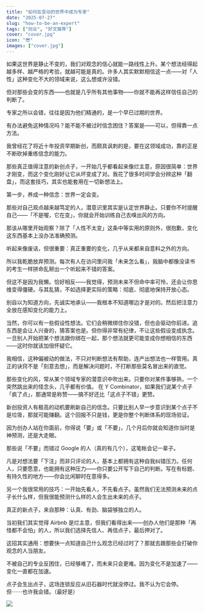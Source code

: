 ```yaml
---
title: "如何在变动的世界中成为专家"
date: "2025-07-27"
slug: "how-to-be-an-expert"
tags: ["创业", "好文推荐"]
cover: "cover.jpg"
icon: "😎"
images: ["cover.jpg"]
---
```

如果这世界是静止不变的，我们对观念的信心就能一路线性上升。某个想法经得起越多样、越严格的考验，就越可能是真的。许多人其实默默相信这一点——对「人性」这种变化不大的领域来说，这么想或许没错。



但对那些会变的东西——也就是几乎所有其他事物——你就不能再这样信任自己的判断了。



专家之所以会错，往往是因为他们精通的，是一个早已过期的世界。



有办法避免这种情况吗？能不能不被过时信念困住？答案是——可以，但得靠一点方法。



我曾经花了将近十年投资早期新创，而颇具讽刺的是，要在这领域成功，靠的正是不断砍掉重练信念的能力。



那些真正值得注意的新创点子，一开始几乎都看起来像烂主意，原因很简单：世界才刚变，而这个变化刚好让它从坏变成了对。我花了很多时间学会分辨这种「翻盘」，而这套技巧，其实也能套用在一切新想法上。



第一步，养成一种信念：世界一定会变。



那些对自己观点越来越笃定的人，潜意识里其实是认定世界静止。只要你不时提醒自己——「不是喔，它在变」，你就会开始训练自己去嗅出风的方向。



那该从哪里开始观察？除了「人性不太变」这条中等实用的原则外，很抱歉，变化这东西基本上没办法准确预测。



听起来像废话，但很重要：真正重要的变化，几乎从来都来自意料之外的方向。



所以我乾脆放弃预测。每次有人在访问里问我「未来怎么看」，我脑中都像没读书的考生一样拼命乱掰出一个听起来不错的答案。



但这不是因为我懒。恰好相反——我觉得，预测未来不但命中率可怜，还会让你思维变得僵硬。与其乱猜，不如选择更实际的策略：彻底、彻底地保持开放心态。



别自以为知道方向，先诚实地承认——我根本不知道哪边才是对的。然后把注意力全放在感知变化的能力上。



当然，你可以有一些假设性想法。它们会稍微绑住你没错，但也会驱动你前进。追东西是会让人兴奋的，猜答案也是。但你得非常有纪律，不让这些假设变成执念。
一旦别人开始把某个想法跟你绑在一起，那个想法就更可能变成你想相信的东西——这时你就该加倍怀疑它。



我相信，这种偏被动的做法，不只对判断想法有帮助，连产出想法也一样管用。真正的诀窍不是「刻意去想」，而是解决问题时，不打断那些莫名冒出来的直觉。



那些变化的风，常从某个领域专家的潜意识中吹出来。只要你对某件事够熟，一个突然跳出来的怪念头，几乎都有价值。
在 Y Combinator，如果我们说某个点子「疯了点」，那通常是称赞——搞不好还比「这点子不错」更赞。



新创投资人有极高的动机要刷新自己的信念。只要比别人早一步意识到某个点子不是垃圾，那就可能赚翻。这个回报不只是钱，更是你整个判断体系的现场验证。



因为创办人站在你面前，你得说「要」或「不要」，几个月后你就会知道你当时是神预测，还是大走眼。



那些说「不要」而错过 Google 的人（真的有几个），这笔帐会记一辈子。



凡是对想法要「下注」而非只评论的人，基本上都拥有这种自我纠错压力。任何人，只要愿意，也能拥有这种压力——你只要公开写下自己的判断。写在有标题、有持久性的地方——你会比闲聊时在意得多。



另一个我很常用的技巧：一开始先看人，不先看点子。虽然我们无法预测未来的点子长什么样，但我很能预测什么样的人会生出未来的点子。



真正的新点子，来自那种：认真、有劲、脑袋够独立的人。



当初我们其实觉得 Airbnb 是烂主意，但我们看得出来——创办人他们是那种「再怪都不会怕」的人，所以我们选择先信人、再信点子，最后押对了。



这招其实通用：想要快一点知道自己什么观念已经过时了？那就去跟那些会打破你观念的人当朋友。



不被自己的专业反困住，已经够难了，而未来只会更难。因为变化不是加速了——变化一直都在加速。



点子会生出点子，这场连锁反应从旧石器时代就没停过。我不认为它会停。
但⋯⋯也许我会错。（最好是）




![](https://prod-files-secure.s3.us-west-2.amazonaws.com/112d0858-5090-4d34-a606-b75eb8d65fd2/46476355-9cf3-4e99-9b7a-3531bc426380/1000202064.png?X-Amz-Algorithm=AWS4-HMAC-SHA256&X-Amz-Content-Sha256=UNSIGNED-PAYLOAD&X-Amz-Credential=ASIAZI2LB4663UY4KUMW%2F20250830%2Fus-west-2%2Fs3%2Faws4_request&X-Amz-Date=20250830T221103Z&X-Amz-Expires=3600&X-Amz-Security-Token=IQoJb3JpZ2luX2VjEIb%2F%2F%2F%2F%2F%2F%2F%2F%2F%2FwEaCXVzLXdlc3QtMiJHMEUCIAe4g7tf%2FFKJteJygPkYpFjD1JDJ%2BBR%2FkYGfz3jE9ZJTAiEAiNj5CVIKq4tIT7CONDKNwG3M0Qt11C3A6lFihWHf7EEqiAQI3%2F%2F%2F%2F%2F%2F%2F%2F%2F%2F%2FARAAGgw2Mzc0MjMxODM4MDUiDHyjNnm62G27uNsVWCrcA7x214sn4jlgPKcjV6X3k8ERkOeFqwYw8og%2FEJuDy73UTveMxi%2B2pMFpkPdZqyUSwbocIMiXhTDuepABRipgsw7XYtM91dwRBDWEhOhhPxmaN9cc5goZWi1yaxWRSjHuetsNHlydImvU4CfqlFX%2BcaWX4U1Krr92ICTZ4XnRvqJYAIQpASHoFO%2FdYn%2Bk0fBJWRGqtd%2FjSwsxN7YgEJI%2FbP90tZZv9AR0bWCvCw4Z3BY1STK%2Fq2rxjc%2B1QhGSt6JGSObR8lKUVcpOJnhTmISUrbCoQ%2BxuypwUUg6UF4nYlarzl7ImErt8dR30gh9jflE5WGfUvAKKQ%2BVBHcW8KkeARRJddNwu9lE5crsVTIJ2f7WG800QtdI7m3BBUvzYueYBshUGBhc%2FeeIfeZbWGcOPNNKfz9hbCfQaCZFmUHPxe0%2BxGd31w4NskJ%2FGW26e%2F1xkg12IRYZ1bfOQy1efaeQQh23Gosx%2Bj2%2BYB20jEY%2BqVknLEuGyanUEdRirQMlHGcb5LHYo%2BAbur3ykKKfgczSBauIXLihrkcyJpjuNTLj4rHGKL%2F2vNSXSENa%2Ffym58LTr%2FVuKfMgDYkWnn%2FWRhHK1W1PQ28ToCQBYL09Oe%2FQx%2FXb25iVBhFSkSNPG%2B03uMMfgzcUGOqUBLSCXjQV5yk6KdoNZ85ZD6iRKvs4yIwgkovgFFmzxQ%2FgIMJmlcl6HEJu5Tm4xaUqcrFIhHIpFqKM77k32jY6qsOrAL8BMziYM5WD7duw5LamIIH34AU1s68hrX3dtn1wZhSMVwmC2d2lkmtfYmIN1jlpec5OrbFvEL83ADXenvG4L3h8ofb4Wbax6qqBNQI75dxEgZjfHWmcJzVM10HX%2BK%2BPsxJie&X-Amz-Signature=f681504609d5575be185d6c717bfdc16be362c122485ebe7e3937726cafcab97&X-Amz-SignedHeaders=host&x-amz-checksum-mode=ENABLED&x-id=GetObject)

